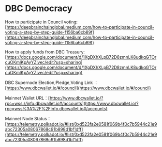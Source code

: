 # DBC Democracy

How to participate in Council voting: [https://deepbrainchainglobal.medium.com/how-to-participate-in-council-voting-a-step-by-step-guide-f156ba6cb89f](https://deepbrainchainglobal.medium.com/how-to-participate-in-council-voting-a-step-by-step-guide-f156ba6cb89f)

How to apply funds from DBC Treasury: [https://docs.google.com/document/d/1XgDXhXLpB72D8zmnLK8udkqGTOrcuOKmlKpAyYZivec/edit?usp=sharing](https://docs.google.com/document/d/1XgDXhXLpB72D8zmnLK8udkqGTOrcuOKmlKpAyYZivec/edit?usp=sharing)

DBC Supernode Election,Pledge,Voting Link ：[https://www.dbcwallet.io/#/council](https://www.dbcwallet.io/#/council)

Mainnet Wallet URL：[https://www.dbcwallet.io/?rpc=wss://info.dbcwallet.io#/accounts](https://www.dbcwallet.io/?rpc=wss%3A%2F%2Finfo.dbcwallet.io#/accounts)

Mainnet Node Status：[https://telemetry.polkadot.io/#list/0xd523fa2e0581f069b4f0c7b5944c21e9abc72305a08067868c91b898d1bf1dff](https://telemetry.polkadot.io/#list/0xd523fa2e0581f069b4f0c7b5944c21e9abc72305a08067868c91b898d1bf1dff)

